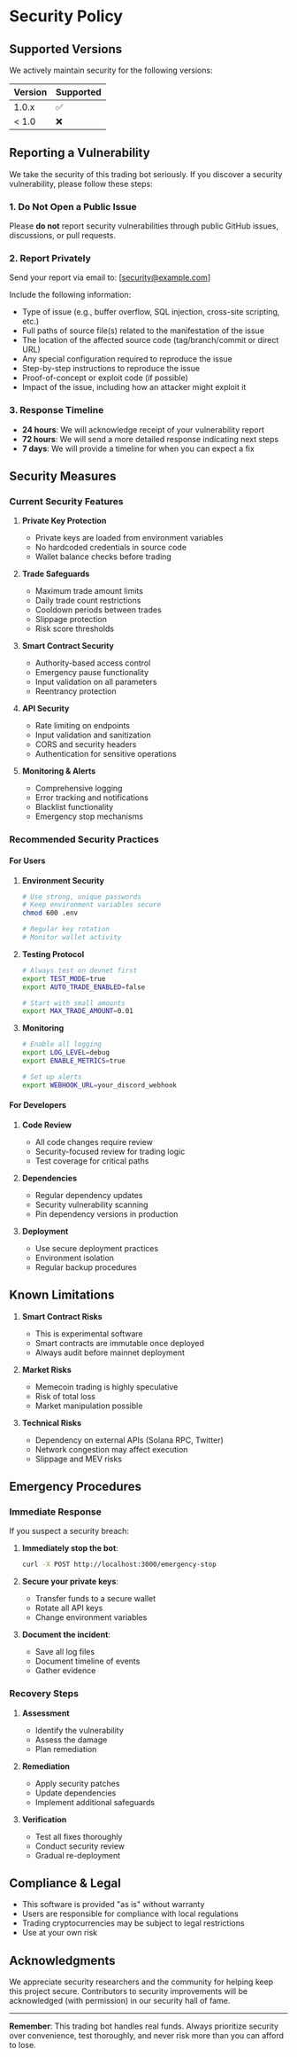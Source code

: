 # Security Policy

## Supported Versions

We actively maintain security for the following versions:

| Version | Supported          |
| ------- | ------------------ |
| 1.0.x   | :white_check_mark: |
| < 1.0   | :x:                |

## Reporting a Vulnerability

We take the security of this trading bot seriously. If you discover a security vulnerability, please follow these steps:

### 1. **Do Not** Open a Public Issue

Please **do not** report security vulnerabilities through public GitHub issues, discussions, or pull requests.

### 2. Report Privately

Send your report via email to: [security@example.com]

Include the following information:
- Type of issue (e.g., buffer overflow, SQL injection, cross-site scripting, etc.)
- Full paths of source file(s) related to the manifestation of the issue
- The location of the affected source code (tag/branch/commit or direct URL)
- Any special configuration required to reproduce the issue
- Step-by-step instructions to reproduce the issue
- Proof-of-concept or exploit code (if possible)
- Impact of the issue, including how an attacker might exploit it

### 3. Response Timeline

- **24 hours**: We will acknowledge receipt of your vulnerability report
- **72 hours**: We will send a more detailed response indicating next steps
- **7 days**: We will provide a timeline for when you can expect a fix

## Security Measures

### Current Security Features

1. **Private Key Protection**
   - Private keys are loaded from environment variables
   - No hardcoded credentials in source code
   - Wallet balance checks before trading

2. **Trade Safeguards**
   - Maximum trade amount limits
   - Daily trade count restrictions
   - Cooldown periods between trades
   - Slippage protection
   - Risk score thresholds

3. **Smart Contract Security**
   - Authority-based access control
   - Emergency pause functionality
   - Input validation on all parameters
   - Reentrancy protection

4. **API Security**
   - Rate limiting on endpoints
   - Input validation and sanitization
   - CORS and security headers
   - Authentication for sensitive operations

5. **Monitoring & Alerts**
   - Comprehensive logging
   - Error tracking and notifications
   - Blacklist functionality
   - Emergency stop mechanisms

### Recommended Security Practices

#### For Users

1. **Environment Security**
   ```bash
   # Use strong, unique passwords
   # Keep environment variables secure
   chmod 600 .env
   
   # Regular key rotation
   # Monitor wallet activity
   ```

2. **Testing Protocol**
   ```bash
   # Always test on devnet first
   export TEST_MODE=true
   export AUTO_TRADE_ENABLED=false
   
   # Start with small amounts
   export MAX_TRADE_AMOUNT=0.01
   ```

3. **Monitoring**
   ```bash
   # Enable all logging
   export LOG_LEVEL=debug
   export ENABLE_METRICS=true
   
   # Set up alerts
   export WEBHOOK_URL=your_discord_webhook
   ```

#### For Developers

1. **Code Review**
   - All code changes require review
   - Security-focused review for trading logic
   - Test coverage for critical paths

2. **Dependencies**
   - Regular dependency updates
   - Security vulnerability scanning
   - Pin dependency versions in production

3. **Deployment**
   - Use secure deployment practices
   - Environment isolation
   - Regular backup procedures

## Known Limitations

1. **Smart Contract Risks**
   - This is experimental software
   - Smart contracts are immutable once deployed
   - Always audit before mainnet deployment

2. **Market Risks**
   - Memecoin trading is highly speculative
   - Risk of total loss
   - Market manipulation possible

3. **Technical Risks**
   - Dependency on external APIs (Solana RPC, Twitter)
   - Network congestion may affect execution
   - Slippage and MEV risks

## Emergency Procedures

### Immediate Response

If you suspect a security breach:

1. **Immediately stop the bot**:
   ```bash
   curl -X POST http://localhost:3000/emergency-stop
   ```

2. **Secure your private keys**:
   - Transfer funds to a secure wallet
   - Rotate all API keys
   - Change environment variables

3. **Document the incident**:
   - Save all log files
   - Document timeline of events
   - Gather evidence

### Recovery Steps

1. **Assessment**
   - Identify the vulnerability
   - Assess the damage
   - Plan remediation

2. **Remediation**
   - Apply security patches
   - Update dependencies
   - Implement additional safeguards

3. **Verification**
   - Test all fixes thoroughly
   - Conduct security review
   - Gradual re-deployment

## Compliance & Legal

- This software is provided "as is" without warranty
- Users are responsible for compliance with local regulations
- Trading cryptocurrencies may be subject to legal restrictions
- Use at your own risk

## Acknowledgments

We appreciate security researchers and the community for helping keep this project secure. Contributors to security improvements will be acknowledged (with permission) in our security hall of fame.

---

**Remember**: This trading bot handles real funds. Always prioritize security over convenience, test thoroughly, and never risk more than you can afford to lose.